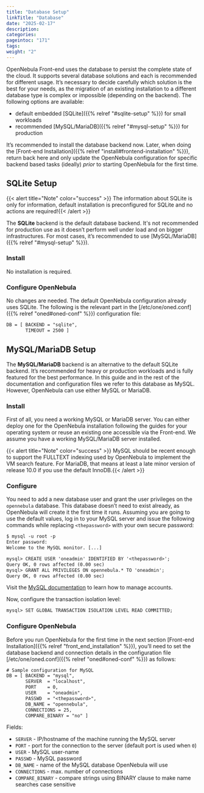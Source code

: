 ```yaml
---
title: "Database Setup"
linkTitle: "Database"
date: "2025-02-17"
description:
categories:
pageintoc: "171"
tags:
weight: "2"
---
```


<a id="database-setup"></a>

<!--# Database Setup -->

OpenNebula Front-end uses the database to persist the complete state of the cloud. It supports several database solutions and each is recommended for different usage. It’s necessary to decide carefully which solution is the best for your needs, as the migration of an existing installation to a different database type is complex or impossible (depending on the backend). The following options are available:

- default embedded [SQLite]({{% relref "#sqlite-setup" %}}) for small workloads
- recommended [MySQL/MariaDB]({{% relref "#mysql-setup" %}}) for production

It’s recommended to install the database backend now. Later, when doing the [Front-end Installation]({{% relref "install#frontend-installation" %}}), return back here and only update the OpenNebula configuration for specific backend based tasks (ideally) *prior* to starting OpenNebula for the first time.

<a id="sqlite-setup"></a>

## SQLite Setup

{{< alert title="Note" color="success" >}}
The information about SQLite is only for information, default installation is preconfigured for SQLite and no actions are required!{{< /alert >}} 

The **SQLite** backend is the default database backend. It's not recommended for production use as it doesn’t perform well under load and on bigger infrastructures. For most cases, it’s recommended to use [MySQL/MariaDB]({{% relref "#mysql-setup" %}}).

### Install

No installation is required.

### Configure OpenNebula

No changes are needed. The default OpenNebula configuration already uses SQLite. The following is the relevant part in the [/etc/one/oned.conf]({{% relref "oned#oned-conf" %}}) configuration file:

```default
DB = [ BACKEND = "sqlite",
       TIMEOUT = 2500 ]
```

<a id="database-mysql"></a>

<a id="mysql"></a>

<a id="mysql-setup"></a>

## MySQL/MariaDB Setup

The **MySQL/MariaDB** backend is an alternative to the default SQLite backend. It’s recommended for heavy or production workloads and is fully featured for the best performance. In this guide and in the rest of the documentation and configuration files we refer to this database as MySQL. However, OpenNebula can use either MySQL or MariaDB.

<a id="mysql-installation"></a>

### Install

First of all, you need a working MySQL or MariaDB server. You can either deploy one for the OpenNebula installation following the guides for your operating system or reuse an existing one accessible via the Front-end. We assume you have a working MySQL/MariaDB server installed.

{{< alert title="Note" color="success" >}}
MySQL should be recent enough to support the FULLTEXT indexing used by OpenNebula to implement the VM search feature. For MariaDB, that means at least a late minor version of release 10.0 if you use the default InnoDB.{{< /alert >}} 

### Configure

You need to add a new database user and grant the user privileges on the `opennebula` database. This database doesn’t need to exist already, as OpenNebula will create it the first time it runs. Assuming you are going to use the default values, log in to your MySQL server and issue the following commands while replacing `<thepassword>` with your own secure password:

```default
$ mysql -u root -p
Enter password:
Welcome to the MySQL monitor. [...]

mysql> CREATE USER 'oneadmin' IDENTIFIED BY '<thepassword>';
Query OK, 0 rows affected (0.00 sec)
mysql> GRANT ALL PRIVILEGES ON opennebula.* TO 'oneadmin';
Query OK, 0 rows affected (0.00 sec)
```

Visit the [MySQL documentation](https://dev.mysql.com/doc/refman/8.4/en/access-control.html) to learn how to manage accounts.

Now, configure the transaction isolation level:

```default
mysql> SET GLOBAL TRANSACTION ISOLATION LEVEL READ COMMITTED;
```

### Configure OpenNebula

Before you run OpenNebula for the first time in the next section [Front-end Installation]({{% relref "front_end_installation" %}}), you’ll need to set the database backend and connection details in the configuration file [/etc/one/oned.conf]({{% relref "oned#oned-conf" %}}) as follows:

```default
# Sample configuration for MySQL
DB = [ BACKEND = "mysql",
       SERVER  = "localhost",
       PORT    = 0,
       USER    = "oneadmin",
       PASSWD  = "<thepassword>",
       DB_NAME = "opennebula",
       CONNECTIONS = 25,
       COMPARE_BINARY = "no" ]
```

Fields:

- `SERVER` - IP/hostname of the machine running the MySQL server
- `PORT` - port for the connection to the server (default port is used when `0`)
- `USER` - MySQL user-name
- `PASSWD` - MySQL password
- `DB_NAME` - name of the MySQL database OpenNebula will use
- `CONNECTIONS` - max. number of connections
- `COMPARE_BINARY` - compare strings using BINARY clause to make name searches case sensitive
